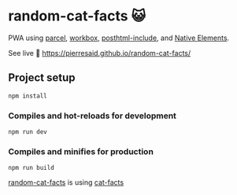 # random-cat-facts 😺

PWA using [parcel](https://github.com/parcel-bundler/parcel), [workbox](https://github.com/GoogleChrome/workbox), [posthtml-include](https://github.com/posthtml/posthtml-include), and [Native Elements](https://github.com/n-elements/core).

See live 🚀 https://pierresaid.github.io/random-cat-facts/

## Project setup

```
npm install
```

### Compiles and hot-reloads for development

```
npm run dev
```

### Compiles and minifies for production

```
npm run build
```

[random-cat-facts](https://github.com/pierresaid/random-cat-facts) is using [cat-facts](https://github.com/alexwohlbruck/cat-facts)
